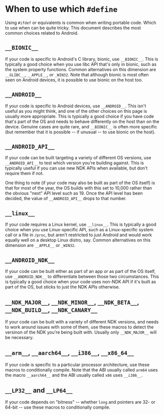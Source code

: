 # When to use which `#define`

Using `#ifdef` or equivalents is common when writing portable code. Which to use
when can be quite tricky. This document describes the most common choices
related to Android.

## `__BIONIC__`

If your code is specific to Android's C library, bionic, use `__BIONIC__`. This
is typically a good choice when you use libc API that's only in bionic, such as
the system property functions. Common alternatives on this dimension are
`__GLIBC__`, `__APPLE__`, or `_WIN32`. Note that although bionic is most often
seen on Android devices, it is possible to use bionic on the host too.

## `__ANDROID__`

If your code is specific to Android devices, use `__ANDROID__`. This isn't
useful as you might think, and one of the other choices on this page is usually
more appropriate. This is typically a good choice if you have code that's part
of the OS and needs to behave differently on the host than on the device.
Genuine cases are quite rare, and `__BIONIC__` is often more specific (but
remember that it is possible -- if unusual -- to use bionic on the host).

## `__ANDROID_API__`

If your code can be built targeting a variety of different OS versions, use
`__ANDROID_API__` to test which version you're building against. This is
typically useful if you can use new NDK APIs when available, but don't require
them if not.

One thing to note (if your code may also be built as part of the OS itself) is
that for most of the year, the OS builds with this set to 10,000 rather than the
obvious "next" API level such as 19. Once the API level has been decided, the
value of `__ANDROID_API__` drops to that number.

## `__linux__`

If your code requires a Linux kernel, use `__linux__`. This is typically a good
choice when you use Linux-specific API, such as a Linux-specific system call or
a file in `/proc`, but aren't restricted to just Android and would work equally
well on a desktop Linux distro, say. Common alternatives on this dimension
are `__APPLE__` or `_WIN32`.

## `__ANDROID_NDK__`

If your code can be built either as part of an app _or_ as part of the OS
itself, use `__ANDROID_NDK__` to differentiate between those two circumstances.
This is typically a good choice when your code uses non-NDK API if it's built as
part of the OS, but sticks to just the NDK APIs otherwise.

## `__NDK_MAJOR__`, `__NDK_MINOR__`, `__NDK_BETA__`, `__NDK_BUILD__`, `__NDK_CANARY__`

If your code can be built with a variety of different NDK versions, and needs to
work around issues with some of them, use these macros to detect the versinon of
the NDK you're being built with. Usually only `__NDK_MAJOR__` will be necessary.

## `__arm__`, `__aarch64__`, `__i386__`, `__x86_64__`

If your code is specific to a particular processor architecture, use these
macros to conditionally compile. Note that the ABI usually called `arm64` uses
the macro `__aarch64__` and the ABI usually called `x86` uses `__i386__`.

## `__LP32__` and `__LP64__`

If your code depends on "bitness" -- whether `long` and pointers are 32- or
64-bit -- use these macros to conditionally compile.
